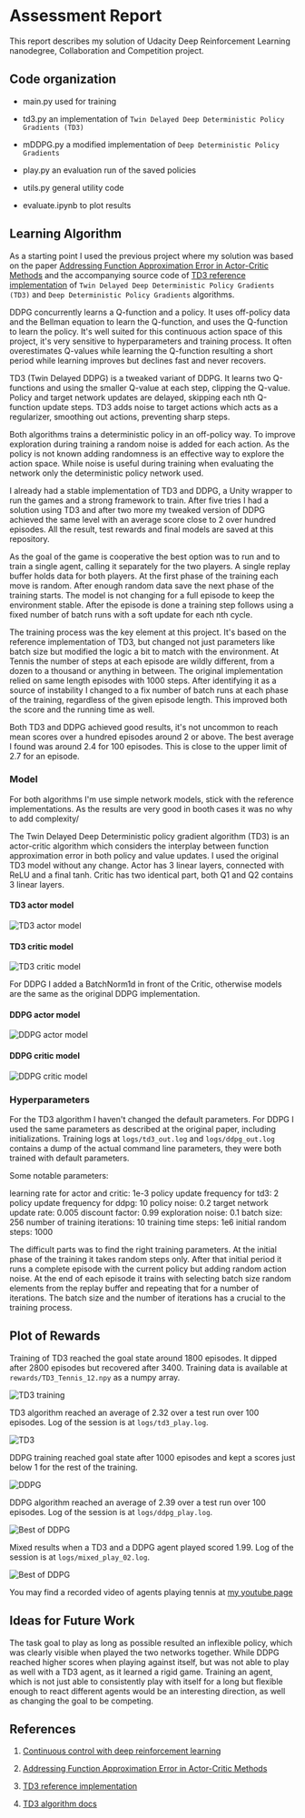 # Assessment Report

This report describes my solution of Udacity Deep Reinforcement Learning nanodegree, Collaboration and Competition project.

## Code organization

- main.py used for training

- td3.py an implementation of `Twin Delayed Deep Deterministic Policy Gradients (TD3)`

- mDDPG.py a modified implementation of `Deep Deterministic Policy Gradients`

- play.py an evaluation run of the saved policies

- utils.py general utility code

- evaluate.ipynb to plot results

## Learning Algorithm

As a starting point I used the previous project where my solution was based on the paper [Addressing Function Approximation Error in Actor-Critic Methods](https://arxiv.org/pdf/1802.09477.pdf) and the accompanying source code of [TD3 reference implementation](https://github.com/sfujim/TD3) of `Twin Delayed Deep Deterministic Policy Gradients (TD3)` and `Deep Deterministic Policy Gradients` algorithms.

DDPG concurrently learns a Q-function and a policy. It uses off-policy data and the Bellman equation to learn the Q-function, and uses the Q-function to learn the policy. It's well suited for this continuous action space of this project, it's very sensitive to hyperparameters and training process. It often overestimates Q-values while learning the Q-function resulting a short period while learning improves but declines fast and never recovers.

TD3 (Twin Delayed DDPG) is a tweaked variant of DDPG. It learns two Q-functions and using the smaller Q-value at each step, clipping the Q-value. Policy and target network updates are delayed, skipping each nth Q-function update steps. TD3 adds noise to target actions which acts as a regularizer, smoothing out actions, preventing sharp steps.

Both algorithms trains a deterministic policy in an off-policy way. To improve exploration during training a random noise is added for each action. As the policy is not known adding randomness is an effective way to explore the action space. While noise is useful during training when evaluating the network only the deterministic policy network used.

I already had a stable implementation of TD3 and DDPG, a Unity wrapper to run the games and a strong framework to train. After five tries I had a solution using TD3 and after two more my tweaked version of DDPG achieved the same level with an average score close to 2 over hundred episodes. All the result, test rewards and final models are saved at this repository.

As the goal of the game is cooperative the best option was to run and to train a single agent, calling it separately for the two players. A single replay buffer holds data for both players. At the first phase of the training each move is random. After enough random data save the next phase of the training starts. The model is not changing for a full episode to keep the environment stable. After the episode is done a training step follows using a fixed number of batch runs with a soft update for each nth cycle.

The training process was the key element at this project. It's based on the reference implementation of TD3, but changed not just parameters like batch size but modified the logic a bit to match with the environment. At Tennis the number of steps at each episode are wildly different, from a dozen to a thousand or anything in between. The original implementation relied on same length episodes with 1000 steps. After identifying it as a source of instability I changed to a fix number of batch runs at each phase of the training, regardless of the given episode length. This improved both the score and the running time as well.

Both TD3 and DDPG achieved good results, it's not uncommon to reach mean scores over a hundred episodes around 2 or above. The best average I found was around 2.4 for 100 episodes. This is close to the upper limit of 2.7 for an episode.

### Model

For both algorithms I'm use simple network models, stick with the reference implementations. As the results are very good in booth cases it was no why to add complexity/

The Twin Delayed Deep Deterministic policy gradient algorithm (TD3) is an actor-critic algorithm which considers the interplay between function approximation error in both policy and value updates. I used the original TD3 model without any change. Actor has 3 linear layers, connected with ReLU and a final tanh. Critic has two identical part, both Q1 and Q2 contains 3 linear layers.

#### TD3 actor model

![TD3 actor model](figures/td3_actor.png)

#### TD3 critic model

![TD3 critic model](figures/td3_critic.png)

For DDPG I added a BatchNorm1d in front of the Critic, otherwise models are the same as the original DDPG implementation.

#### DDPG actor model

![DDPG actor model](figures/ddpg_actor.png)

#### DDPG critic model

![DDPG critic model](figures/ddpg_critic.png)

### Hyperparameters

For the TD3 algorithm I haven't changed the default parameters. For DDPG I used the same parameters as described at the original paper, including initializations. Training logs at `logs/td3_out.log` and `logs/ddpg_out.log` contains a dump of the actual command line parameters, they were both trained with default parameters.

Some notable parameters:

  learning rate for actor and critic: 1e-3
  policy update frequency for td3: 2
  policy update frequency for ddpg: 10
  policy noise: 0.2
  target network update rate: 0.005
  discount factor: 0.99
  exploration noise: 0.1
  batch size: 256
  number of training iterations: 10
  training time steps: 1e6
  initial random steps: 1000

The difficult parts was to find the right training parameters. At the initial phase of the training it takes random steps only. After that initial period it runs a complete episode with the current policy but adding random action noise. At the end of each episode it trains with selecting batch size random elements from the replay buffer and repeating that for a number of iterations. The batch size and the number of iterations has a crucial to the training process.

## Plot of Rewards

Training of TD3 reached the goal state around 1800 episodes. It dipped after 2800 episodes but recovered after 3400. Training data is available at `rewards/TD3_Tennis_12.npy` as a numpy array.

![TD3 training](figures/train_td3.png)

TD3 algorithm reached an average of 2.32 over a test run over 100 episodes. Log of the session is at `logs/td3_play.log`.

![TD3](figures/play_td3.png)

DDPG training reached goal state after 1000 episodes and kept a scores just below 1 for the rest of the training.

![DDPG](figures/train_ddpg.png)

DDPG algorithm reached an average of 2.39 over a test run over 100 episodes. Log of the session is at `logs/ddpg_play.log`.

![Best of DDPG](figures/play_ddpg.png)

Mixed results when a TD3 and a DDPG agent played scored 1.99. Log of the session is at `logs/mixed_play_02.log`.

![Best of DDPG](figures/play_mixed.png)

You may find a recorded video of agents playing tennis at [my youtube page](https://www.youtube.com/watch?v=XmKTrw_EpfE)

## Ideas for Future Work

The task goal to play as long as possible resulted an inflexible policy, which was clearly visible when played the two networks together. While DDPG reached higher scores when playing against itself, but was not able to play as well with a TD3 agent, as it learned a rigid game. Training an agent, which is not just able to consistently play with itself for a long but flexible enough to react different agents would be an interesting direction, as well as changing the goal to be competing.

## References

1. [Continuous control with deep reinforcement learning](https://arxiv.org/abs/1509.02971)

2. [Addressing Function Approximation Error in Actor-Critic Methods](https://arxiv.org/pdf/1802.09477.pdf)

3. [TD3 reference implementation](https://github.com/sfujim/TD3)

4. [TD3 algorithm docs](https://spinningup.openai.com/en/latest/algorithms/td3.html)

